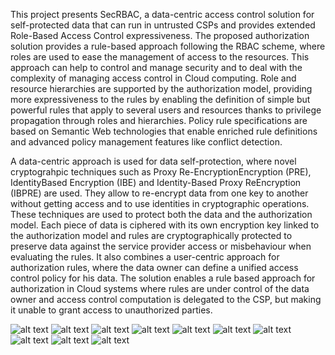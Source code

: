 This project presents SecRBAC, a data-centric access control solution for self-protected data that can run in untrusted CSPs and provides extended Role-Based Access Control expressiveness. The proposed authorization solution provides a rule-based approach following the RBAC scheme, where roles are used to ease the management of access to the resources. This approach can help to control and manage security and to deal with the complexity of managing access control in Cloud computing. Role and resource hierarchies are supported by the authorization model, providing more expressiveness to the rules by enabling the definition of simple but powerful rules that apply to several users and resources thanks to privilege propagation through roles and hierarchies. Policy rule specifications are based on Semantic Web technologies that enable enriched rule definitions and advanced policy management features like conflict detection.  

A data-centric approach is used for data self-protection, where novel cryptograhpic techniques such as Proxy Re-EncryptionEncryption (PRE), IdentityBased Encryption (IBE) and Identity-Based Proxy ReEncryption (IBPRE) are used. They allow to re-encrypt data from one key to another without getting access and to use identities in cryptographic operations.  
These techniques are used to protect both the data and the authorization model. Each piece of data is ciphered with its own encryption key linked to the authorization model and rules are cryptographically protected to preserve data against the service provider access or misbehaviour when evaluating the rules. It also combines a user-centric approach for authorization rules, where the data owner can define a unified access control policy for his data. The solution enables a rule based approach for authorization in Cloud systems where rules are under control of the data owner and access control computation is delegated to the CSP, but making it unable to grant access to unauthorized parties. 

![alt text](https://github.com/chandana-rao/SecRBAC/blob/master/Snapshots/Home.PNG)
![alt text](https://github.com/chandana-rao/SecRBAC/blob/master/Snapshots/Home1.PNG)
![alt text](https://github.com/chandana-rao/SecRBAC/blob/master/Snapshots/reg&login.PNG)
![alt text](https://github.com/chandana-rao/SecRBAC/blob/master/Snapshots/NewData.PNG)
![alt text](https://github.com/chandana-rao/SecRBAC/blob/master/Snapshots/ManageData.PNG)
![alt text](https://github.com/chandana-rao/SecRBAC/blob/master/Snapshots/PrevilegedData.PNG)
![alt text](https://github.com/chandana-rao/SecRBAC/blob/master/Snapshots/Encrypted.PNG)
![alt text](https://github.com/chandana-rao/SecRBAC/blob/master/Snapshots/Encrypted2.PNG)
![alt text](https://github.com/chandana-rao/SecRBAC/blob/master/Snapshots/Decrypt.PNG)
![alt text](https://github.com/chandana-rao/SecRBAC/blob/master/Snapshots/DecryptedData.PNG)
